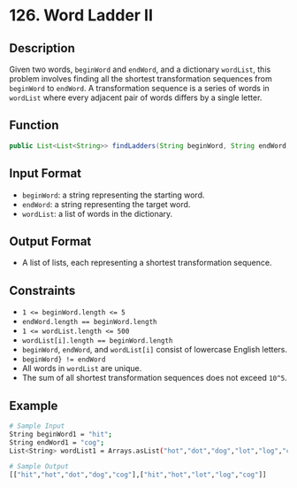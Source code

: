 # 126. Word Ladder II

## Description

Given two words, `beginWord` and `endWord`, and a dictionary `wordList`, this problem involves finding all the shortest transformation sequences from `beginWord` to `endWord`. A transformation sequence is a series of words in `wordList` where every adjacent pair of words differs by a single letter.

## Function

```java
public List<List<String>> findLadders(String beginWord, String endWord, List<String> wordList) {}
```

## Input Format

- `beginWord`: a string representing the starting word.
- `endWord`: a string representing the target word.
- `wordList`: a list of words in the dictionary.

## Output Format

- A list of lists, each representing a shortest transformation sequence.

## Constraints

- `1 <= beginWord.length <= 5`
- `endWord.length == beginWord.length`
- `1 <= wordList.length <= 500`
- `wordList[i].length == beginWord.length`
- `beginWord`, `endWord`, and `wordList[i]` consist of lowercase English letters.
- `beginWord} != endWord`
- All words in `wordList` are unique.
- The sum of all shortest transformation sequences does not exceed `10^5`.

## Example

```bash
# Sample Input
String beginWord1 = "hit";
String endWord1 = "cog";
List<String> wordList1 = Arrays.asList("hot","dot","dog","lot","log","cog");

# Sample Output
[["hit","hot","dot","dog","cog"],["hit","hot","lot","log","cog"]]
```
